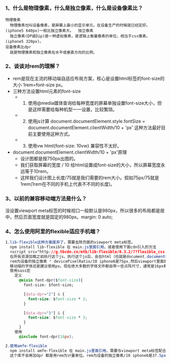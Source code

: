 ### 1、什么是物理像素，什么是独立像素，什么是设备像素比？
    物理像素
      物理像素也叫设备像素，是屏幕上最小的显示单元，在设备生产的时候就已经定好。(iphone5 640px)一般比独立像素大。  独立像素
      独立像素(DP或Dip)是一种虚拟像素，是逻辑上衡量像素的单位，相当于css像素。(iphone5 320px)。
    设备像素比dpr
      就是物理像素和独立像素在水平或垂直方向的比例。

### 2、谈谈对rem的理解？
*  rem是现在主流的移动端自适应布局方案，核心是设置html标签的font-size的大小 1rem=font-size px。
*  三种方法设置html元素的font-size
    * 1. 使用@media媒体查询给每种宽度的屏幕单独设置font-size大小，但是这样需要给每种机型一一设置，比较繁琐。
    * 2. 使用js计算 document.documentElement.style.fontSize = document.documentElement.clientWidth/10 + 'px' 这种方法最好目前主要使用这种方式。
    * 3. 使用vw html{font-size: 10vw} 兼容性不太好。
*  document.documentElement.clientWidth/10 + 'px'原理
    * 设计图都是按750px出图的。
    * 我们获取屏幕的宽度 / 10 给html设置成font-size的大小，所以屏幕宽度永远等于10rem。
    * 这样我们设计图上长度/75就是我们需要的rem大小。假如75px/75就是1rem(1rem在不同的手机上代表不不同的长度)。

### 3、以前的兼容移动端方法是什么？
  没设置viewport meta标签的时候视口一般默认是980px，所以很多的布局都是居中，然后页面宽度就是固定的980px。margin: 0 auto;

### 4、怎么使用阿里的flexible适应手机端？
  ```css
  1.lib-flexible这种方案废弃了，需要去除页面的viewport meta标签。
    npm install lib-flexible 在 main.js里面引用，或者使用下面cdn引入的方法
    <script src="http://g.tbcdn.cn/mtb/lib-flexible/0.3.2/??flexible_css.js,flexible.js"></script>
    在所有资源加载之前执行这个js。执行这个js后，会在html（也就是document.documentElement）上增加一个data-dpr属性，以及font-size样式。
    rem为设备的独立像素 * devicePixelRatio/10 iphone6是75px,然后viewport里面的initial-scale就为1/devicePixelRatio。这样就总体保证宽度为10rem。
    移动端的字体还是建议使用px。现在绝大多数的字体文件都自带一些点阵尺寸，通常是16px和24px，所以我们不希望出现13px和15px这样的奇葩尺寸。
    使用sass宏
      定义
        @mixin font-dpr($font-size){
          font-size: $font-size;

          [data-dpr="2"] & {
            font-size: $font-size * 2;
          }

          [data-dpr="3"] & {
            font-size: $font-size * 3;
          }
        }
      使用
        @include font-dpr(16px);
  
  2.使用amfe-flexible
    npm install amfe-flexible 在 main.js里面引用，需要与viewport meta标签配合使用。
    这个库不会再加dpr 都是用rem为计量单位。rem为设备的独立像素/10 iphone6是37.5px。
  ```
